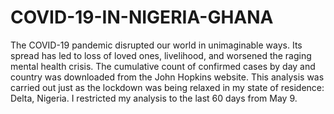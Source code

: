 # COVID-19-IN-NIGERIA-GHANA
The COVID-19 pandemic disrupted our world in unimaginable ways. Its spread has led to loss of loved ones, livelihood, and worsened the raging mental health crisis. The cumulative count of confirmed cases by day and country was downloaded from the John Hopkins website. This analysis was carried out just as the lockdown was being relaxed in my state of residence: Delta, Nigeria. I restricted my analysis to the last 60 days from May 9.
